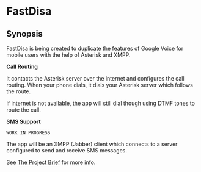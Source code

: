 # FastDisa

## Synopsis
FastDisa is being created to duplicate the features of Google Voice for mobile users with the help of Asterisk and XMPP.

**Call Routing**

It contacts the Asterisk server over the internet and configures the call routing. When your phone dials, it dials your Asterisk server which follows the route.

If internet is not available, the app will still dial though using DTMF tones to route the call.

**SMS Support**

    WORK IN PROGRESS

The app will be an XMPP (Jabber) client which connects to a server configured to send and receive SMS messages.

See [The Project Brief](/ProjectBrief.md) for more info.
